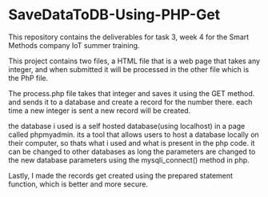 # SaveDataToDB-Using-PHP-Get
This repository contains the deliverables for task 3, week 4 for the Smart Methods company IoT summer training.

This project contains two files, a HTML file that is a web page that takes any integer, and when submitted it will be processed in the other file which is the PhP file.

The process.php file takes that integer and saves it using the GET method. and sends it to a database and create a record for the number there. each time a new integer is sent a new record will be created.

the database i used is a self hosted database(using localhost) in a page called phpmyadmin. its a tool that allows users to host a database locally on their computer, so thats what i used and what is present in the php code. it can be changed to other databases as long the parameters are changed to the new database parameters using the mysqli_connect() method in php.

Lastly, I made the records get created using the prepared statement function, which is better and more secure.
